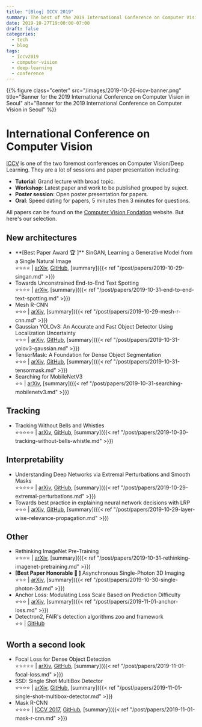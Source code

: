 ```yaml
---
title: "[Blog] ICCV 2019"
summary: The best of the 2019 International Conference on Computer Vision.
date: 2019-10-27T19:00:00-07:00
draft: false
categories:
  - tech
  - blog
tags:
  - iccv2019
  - computer-vision
  - deep-learning
  - conference
---
```


{{% figure class="center" src="/images/2019-10-26-iccv-banner.png" title="Banner for the 2019 International Conference on Computer Vision in Seoul" alt="Banner for the 2019 International Conference on Computer Vision in Seoul" %}}

# International Conference on Computer Vision

[ICCV](http://iccv2019.thecvf.com/) is one of the two foremost conferences on Computer Vision/Deep Learning. They are a lot of sessions and paper presentation including:

- **Tutorial**: Grand lecture with broad topic.
- **Workshop**: Latest paper and work to be published grouped by suject.
- **Poster session**: Open poster presentation for papers.
- **Oral**: Speed dating for papers, 5 minutes then 3 minutes for questions.

All papers can be found on the [Computer Vision Fondation](http://openaccess.thecvf.com/ICCV2019.py) website. But here's our selection.

## New architectures
- ️️️**[Best Paper Award 🏆 ]** SinGAN, Learning a Generative Model from a Single Natural Image<br/>
⭐️️️️️️️️⭐️️️️️⭐️⭐️ | [arXiv](https://arxiv.org/abs/1905.01164), [GitHub](https://github.com/tamarott/SinGAN), [summary]({{< ref "/post/papers/2019-10-29-singan.md" >}})
- Towards Unconstrained End-to-End Text Spotting<br/>
⭐️️️️️️⭐️️️️⭐️️️️️️⭐️️️️️️ | [arXiv](https://arxiv.org/abs/1908.09231), [summary]({{< ref "/post/papers/2019-10-31-end-to-end-text-spotting.md" >}})
- ️️️Mesh R-CNN<br/>
⭐️️️️️️️️⭐️️️️️⭐️ | [arXiv](https://arxiv.org/abs/1906.02739), [summary]({{< ref "/post/papers/2019-10-29-mesh-r-cnn.md" >}})
- ️️️Gaussian YOLOv3: An Accurate and Fast Object Detector Using Localization Uncertainty<br/>
⭐️️️️️⭐️⭐️ | [arXiv](https://arxiv.org/abs/1904.04620), [GitHub](https://github.com/jwchoi384/Gaussian_YOLOv3), [summary]({{< ref "/post/papers/2019-10-31-yolov3-gaussian.md" >}})
- TensorMask: A Foundation for Dense Object Segmentation<br/>
⭐️️️️️️️️⭐️️️️️⭐️ | [arXiv](https://arxiv.org/abs/1903.12174), [GitHub](https://github.com/MichaelBeechan/TensorMask-Review), [summary]({{< ref "/post/papers/2019-10-31-tensormask.md" >}})
- Searching for MobileNetV3<br/>
⭐️️️️️️️️⭐️️️️️ | [arXiv](https://arxiv.org/abs/1905.02244), [summary]({{< ref "/post/papers/2019-10-31-searching-mobilenetv3.md" >}})

## Tracking
- Tracking Without Bells and Whistles<br/>
⭐️️️️️️️️⭐️️️️️️️️⭐️️️️️⭐️⭐️ | [arXiv](https://arxiv.org/abs/1903.05625), [GitHub](https://github.com/phil-bergmann/tracking_wo_bnw), [summary]({{< ref "/post/papers/2019-10-30-tracking-without-bells-whistle.md" >}})

## Interpretability
-  Understanding Deep Networks via Extremal Perturbations and Smooth Masks<br/>
⭐️⭐️️️⭐️️️️️️️⭐️️️️️️️️⭐️️️️️ | [arXiv](https://arxiv.org/abs/1910.08485), [GitHub](https://github.com/facebookresearch/TorchRay), [summary]({{< ref "/post/papers/2019-10-29-extremal-perturbations.md" >}})
- Towards best practice in explaining neural network decisions with LRP<br/>
⭐️️️️️⭐️⭐️ | [arXiv](https://arxiv.org/abs/1910.09840), [GitHub](https://github.com/VigneshSrinivasan10/interprettensor), [summary]({{< ref "/post/papers/2019-10-29-layer-wise-relevance-propagation.md" >}})

## Other
- Rethinking ImageNet Pre-Training<br/>
⭐️️️️️️⭐️️️️⭐️️️️️️⭐️️️️️️ | [arXiv](https://arxiv.org/abs/1811.08883), [summary]({{< ref "/post/papers/2019-10-31-rethinking-imagenet-pretraining.md" >}})
- **[Best Paper Honorable 🏅 ]** Asynchronous Single-Photon 3D Imaging<br/>
⭐️️️️️️️️⭐️️️️️⭐️ | [arXiv](https://arxiv.org/abs/1908.06372), [summary]({{< ref "/post/papers/2019-10-30-single-photon-3d.md" >}})
- Anchor Loss: Modulating Loss Scale Based on Prediction Difficulty<br/>
⭐️️️️️️️️⭐️️️️️⭐️ | [arXiv](https://arxiv.org/abs/1909.11155), [summary]({{< ref "/post/papers/2019-11-01-anchor-loss.md" >}})
- ️Detectron2, FAIR's detection algorithms zoo and framework<br/>
⭐️️️️️⭐️ | [GitHub](https://github.com/facebookresearch/detectron2)

## Worth a second look
- Focal Loss for Dense Object Detection<br/>
️️⭐️️️️️️️️️️️️️⭐️️️️️️️️️️️️️⭐️️️️️️️️️️️️️⭐️️️️️️️️️⭐️️️ | [arXiv](https://arxiv.org/abs/1708.02002), [GitHub](https://github.com/fizyr/keras-retinanet), [summary]({{< ref "/post/papers/2019-11-01-focal-loss.md" >}})
- SSD: Single Shot MultiBox Detector<br/>
⭐️⭐️⭐️⭐️ | [arXiv](https://arxiv.org/abs/1512.02325), [GitHub](https://github.com/balancap/SSD-Tensorflow), [summary]({{< ref "/post/papers/2019-11-01-single-shot-multibox-detector.md" >}})
- Mask R-CNN<br/>
⭐️⭐️⭐️⭐️ | [ICCV 2017](http://openaccess.thecvf.com/content_ICCV_2017/papers/He_Mask_R-CNN_ICCV_2017_paper.pdf), [GitHub](https://github.com/matterport/Mask_RCNN), [summary]({{< ref "/post/papers/2019-11-01-mask-r-cnn.md" >}})
